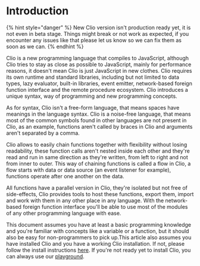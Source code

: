 # Introduction

{% hint style="danger" %}
New Clio version isn't production ready yet, it is not even in beta stage. Things might break or not work as expected, if you encounter any issues like that please let us know so we can fix them as soon as we can.
{% endhint %}

Clio is a new programming language that compiles to JavaScript, although Clio tries to stay as close as possible to JavaScript, mainly for performance reasons, it doesn't mean Clio is just JavaScript in new clothes. Clio requires its own runtime and standard libraries, including but not limited to data types, lazy evaluator, built-in libraries, event emitter, network-based foreign function interface and the remote procedure ecosystem. Clio introduces a unique syntax, way of programming and new programming concepts.

As for syntax, Clio isn't a free-form language, that means spaces have meanings in the language syntax. Clio is a noise-free language, that means most of the common symbols found in other languages are not present in Clio, as an example, functions aren't called by braces in Clio and arguments aren't separated by a comma.

Clio allows to easily chain functions together with flexibility without losing readability, these function calls aren't nested inside each other and they're read and run in same direction as they're written, from left to right and not from inner to outer. This way of chaining functions is called a flow in Clio, a flow starts with data or data source \(an event listener for example\), functions operate after one another on the data.

All functions have a parallel version in Clio, they're isolated but not free of side-effects, Clio provides tools to host these functions, export them, import and work with them in any other place in any language. With the network-based foreign function interface you'll be able to use most of the modules of any other programming language with ease.

This document assumes you have at least a basic programming knowledge and you're familiar with concepts like a variable or a function, but it should also be easy for non-programmers to pick up.This article also assumes you have installed Clio and you have a working Clio installation. If not, please follow the install instructions [here](../../install.md). If you're not ready yet to install Clio, you can always use our [playground](https://playground.clio-lang.org/).

